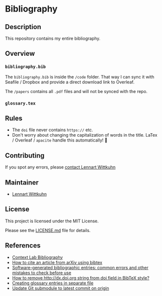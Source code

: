 # Bibliography

## Description

This repository contains my entire bibliography.

## Overview

### `bibliography.bib`

The `bibliography.bib` is inside the `/code` folder.
That way I can sync it with Seafile / Dropbox and provide a direct download link to Overleaf.

The `/papers` contains all `.pdf` files and will not be synced with the repo.

### `glossary.tex`




## Rules
* The `doi` file never contains `https://` etc.
* Don't worry about changing the capitalization of words in the title. LaTex / Overleaf / `apacite` handle this automatically! :clap:

## Contributing

If you spot any errors, please [contact Lennart Wittkuhn](mailto:wittkuhn@mpib-berlin.mpg.de)

## Maintainer

* [Lennart Wittkuhn](mailto:wittkuhn@mpib-berlin.mpg.de)

## License

This project is licensed under the MIT License.

Please see the [LICENSE.md](LICENSE.md) file for details.


## References
* [Context Lab Bibliography](https://github.com/ContextLab/CDL-bibliography)
* [How to cite an article from arXiv using bibtex](https://tex.stackexchange.com/a/311325)
* [Software-generated bibliographic entries: common errors and other mistakes to check before use](https://tex.stackexchange.com/questions/386053/software-generated-bibliographic-entries-common-errors-and-other-mistakes-to-ch)
* [How to remove http://dx.doi.org string from doi field in BibTeX style?](https://tex.stackexchange.com/questions/214393/how-to-remove-http-dx-doi-org-string-from-doi-field-in-bibtex-style)
* [Creating glossary entries in separate file](https://tex.stackexchange.com/questions/287072/creating-glossary-entries-in-separate-file)
* [Update Git submodule to latest commit on origin](https://stackoverflow.com/questions/5828324/update-git-submodule-to-latest-commit-on-origin)